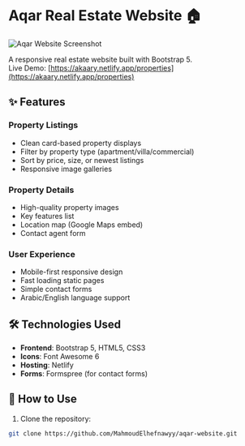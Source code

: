 # Aqar Real Estate Website 🏠

![Aqar Website Screenshot](https://akaary.netlify.app/images/screenshot.jpg)

A responsive real estate website built with Bootstrap 5.  
Live Demo: [https://akaary.netlify.app/properties](https://akaary.netlify.app/properties)

## ✨ Features

### Property Listings
- Clean card-based property displays
- Filter by property type (apartment/villa/commercial)
- Sort by price, size, or newest listings
- Responsive image galleries

### Property Details
- High-quality property images
- Key features list
- Location map (Google Maps embed)
- Contact agent form

### User Experience
- Mobile-first responsive design
- Fast loading static pages
- Simple contact forms
- Arabic/English language support

## 🛠️ Technologies Used

- **Frontend**: Bootstrap 5, HTML5, CSS3
- **Icons**: Font Awesome 6
- **Hosting**: Netlify
- **Forms**: Formspree (for contact forms)

## 🚀 How to Use

1. Clone the repository:
```bash
git clone https://github.com/MahmoudElhefnawyy/aqar-website.git
